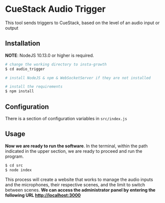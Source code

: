# CueStack Audio Trigger

This tool sends triggers to CueStack, based on the level of an audio input or output

## Installation

**NOTE**: NodeJS 10.13.0 or higher is required.

```bash
# change the working directory to insta-growth
$ cd audio_trigger

# install NodeJS & npm & WebSocketServer if they are not installed

# install the requirements
$ npm install
```

## Configuration
There is a section of configuration variables in `src/index.js`

## Usage
**Now we are ready to run the software**. In the terminal, within the path indicated in the upper section, we are ready to proceed and run the program.
``` bash
$ cd src
$ node index
```

This process will create a website that works to manage the audio inputs and the microphones, their respective scenes, and the limit to switch between scenes. **We can access the administrator panel by entering the following URL <a href="http: //localhost:3000">http://localhost:3000</a>**
